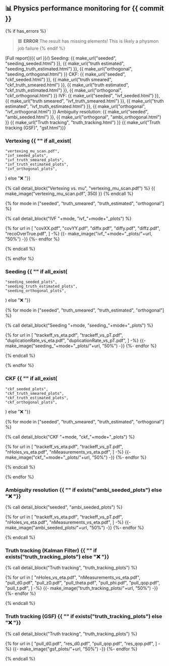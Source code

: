 ## :bar_chart: Physics performance monitoring for {{ commit }}
{% if has_errors %}
> :red_square: **ERROR** The result has missing elements!
> This is likely a physmon job failure
{% endif %}

[Full report]({{ url }}/)
Seeding: {{ make_url("seeded", "seeding_seeded.html") }}, {{ make_url("truth estimated", "seeding_truth_estimated.html") }}, {{ make_url("orthogonal", "seeding_orthogonal.html") }}
CKF: {{ make_url("seeded", "ckf_seeded.html") }}, {{ make_url("truth smeared", "ckf_truth_smeared.html") }}, {{ make_url("truth estimated", "ckf_truth_estimated.html") }}, {{ make_url("orthogonal", "ckf_orthogonal.html") }}
IVF: {{ make_url("seeded", "ivf_seeded.html") }}, {{ make_url("truth smeared", "ivf_truth_smeared.html") }}, {{ make_url("truth estimated", "ivf_truth_estimated.html") }}, {{ make_url("orthogonal", "ivf_orthogonal.html") }}
Ambiguity resolution: {{ make_url("seeded", "ambi_seeded.html") }}, {{ make_url("orthogonal", "ambi_orthogonal.html") }}
{{ make_url("Truth tracking", "truth_tracking.html") }}
{{ make_url("Truth tracking (GSF)", "gsf.html")}}

### Vertexing {{ "" if all_exist(
    "vertexing_mu_scan.pdf", 
    "ivf_seeded_plots",
    "ivf_truth_smeared_plots",
    "ivf_truth_estimated_plots",
    "ivf_orthogonal_plots",
) else ":x: "}}

{% call detail_block("Vertexing vs. mu", "vertexing_mu_scan.pdf") %}
{{ make_image("vertexing_mu_scan.pdf", 350) }}
{% endcall %}

{% for mode in ["seeded", "truth_smeared", "truth_estimated", "orthogonal"] %}

{% call detail_block("IVF "+mode, "ivf_"+mode+"_plots") %}
    
{% for url in [
    "covXX.pdf",
    "covYY.pdf",
    "diffx.pdf",
    "diffy.pdf",
    "diffz.pdf",
    "recoOverTrue.pdf",
] -%}
{{- make_image("ivf_"+mode+"_plots/"+url, "50%") -}}
{%- endfor %}

{% endcall %}

{% endfor %}

### Seeding {{ "" if all_exist(
    "seeding_seeded_plots",
    "seeding_truth_estimated_plots",
    "seeding_orthogonal_plots",
) else ":x: "}}

{% for mode in ["seeded", "truth_smeared", "truth_estimated", "orthogonal"] %}

{% call detail_block("Seeding "+mode, "seeding_"+mode+"_plots") %}
    
{% for url in [
    "trackeff_vs_eta.pdf",
    "trackeff_vs_pT.pdf",
    "duplicationRate_vs_eta.pdf",
    "duplicationRate_vs_pT.pdf",
] -%}
{{- make_image("seeding_"+mode+"_plots/"+url, "50%") -}}
{%- endfor %}

{% endcall %}

{% endfor %}

### CKF {{ "" if all_exist(
    "ckf_seeded_plots",
    "ckf_truth_smeared_plots",
    "ckf_truth_estimated_plots",
    "ckf_orthogonal_plots",
) else ":x: "}}

{% for mode in ["seeded", "truth_smeared", "truth_estimated", "orthogonal"] %}

{% call detail_block("CKF "+mode, "ckf_"+mode+"_plots") %}
    
{% for url in [
    "trackeff_vs_eta.pdf",
    "trackeff_vs_pT.pdf",
    "nHoles_vs_eta.pdf",
    "nMeasurements_vs_eta.pdf",
] -%}
{{- make_image("ckf_"+mode+"_plots/"+url, "50%") -}}
{%- endfor %}

{% endcall %}

{% endfor %}

### Ambiguity resolution {{ "" if exists("ambi_seeded_plots") else ":x: "}}

{% call detail_block("seeded", "ambi_seeded_plots") %}
    
{% for url in [
    "trackeff_vs_eta.pdf",
    "trackeff_vs_pT.pdf",
    "nHoles_vs_eta.pdf",
    "nMeasurements_vs_eta.pdf",
] -%}
{{- make_image("ambi_seeded_plots/"+url, "50%") -}}
{%- endfor %}

{% endcall %}

### Truth tracking (Kalman Filter) {{ "" if exists("truth_tracking_plots") else ":x: "}}

{% call detail_block("Truth tracking", "truth_tracking_plots") %}
    
{% for url in [
    "nHoles_vs_eta.pdf",
    "nMeasurements_vs_eta.pdf",
    "pull_d0.pdf",
    "pull_z0.pdf",
    "pull_theta.pdf",
    "pull_phi.pdf",
    "pull_qop.pdf",
    "pull_t.pdf",
] -%}
{{- make_image("truth_tracking_plots/"+url, "50%") -}}
{%- endfor %}

{% endcall %}

### Truth tracking (GSF) {{ "" if exists("truth_tracking_plots") else ":x: "}}

{% call detail_block("Truth tracking", "truth_tracking_plots") %}

{% for url in [
    "pull_d0.pdf",
    "res_d0.pdf",
    "pull_qop.pdf",
    "res_qop.pdf",
] -%}
{{- make_image("gsf_plots/"+url, "50%") -}}
{%- endfor %}

{% endcall %}
